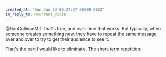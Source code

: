 ```yaml
---
created_at: "Sun Jan 23 00:37:37 +0000 2022"
in_reply_to: @currens_vitae
---
```


@DanCollisonMD That's true, and over time that works. But typically, when someone creates something new, they have to repeat the same message over and over to try to get their audience to see it. 

That's the part I would like to eliminate. The short-term repetition.
